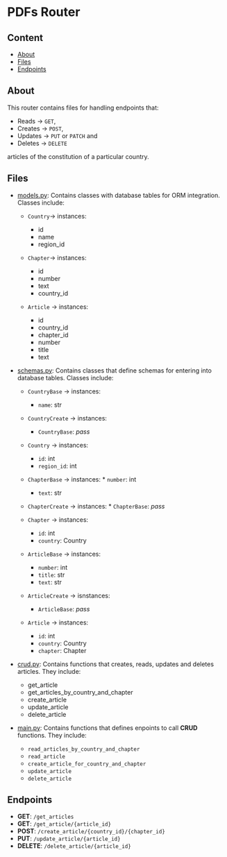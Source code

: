 # PDFs Router

## Content

* [About](#about)
* [Files](#files)
* [Endpoints](#endpoints)


## About

This router contains files for handling
endpoints that:

* Reads -> `GET`,
* Creates -> `POST`,
* Updates -> `PUT` or `PATCH` and
* Deletes -> `DELETE`

articles of the constitution
of a particular country.


## Files

* [models.py](./models.py): Contains classes with
	                    database tables for
	                    ORM integration.
	                    Classes include:

	* `Country`-> instances:
		* id
		* name
		* region_id

	* `Chapter`-> instances:
		* id
		* number
		* text
		* country_id

	* `Article` -> instances:
		* id
		* country_id
		* chapter_id
		* number
		* title
		* text

* [schemas.py](./schemas.py): Contains classes
			      that define schemas
			      for entering into
			      database tables.
			      Classes include:

	* `CountryBase` -> instances:
		* `name`: str

	* `CountryCreate` -> instances:
		* `CountryBase`: *pass*

	* `Country` -> instances:
		* `id`: int
		* `region_id`: int

	* `ChapterBase` -> instances:
                * `number`: int
		* `text`: str

	* `ChapterCreate` -> instances:
                * `ChapterBase`: *pass*

	* `Chapter` -> instances:
		* `id`: int
		* `country`: Country

	* `ArticleBase` -> instances:
		* `number`: int
		* `title`: str
		* `text`: str

	* `ArticleCreate` -> isnstances:
		* `ArticleBase`: *pass*

	* `Article` -> instances:
		* `id`: int
		* `country`: Country
		* `chapter`: Chapter

* [crud.py](./crud.py): Contains functions that
			creates, reads, updates
			and deletes articles.
			They include:
	* get_article
	* get_articles_by_country_and_chapter
	* create_article
	* update_article
	* delete_article
* [main.py](./main.py): Contains functions that
			defines enpoints to call
			**CRUD** functions. They
			include:

	* `read_articles_by_country_and_chapter`
	* `read_article`
	* `create_article_for_country_and_chapter`
	* `update_article`
	* `delete_article`


## Endpoints

* **GET**: `/get_articles`
* **GET**: `/get_article/{article_id}`
* **POST**: `/create_article/{country_id}/{chapter_id}`
* **PUT**: `/update_article/{article_id}`
* **DELETE**: `/delete_article/{article_id}`
